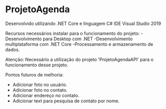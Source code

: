 # ProjetoAgenda

Desenvolvido utilizando .NET Core e linguagem C#
IDE Visual Studio 2019

Recursos necessários instalar para o funcionamento do projeto:
-Desenvolvimento para Desktop com .NET
-Desenvolvimento multiplataforma com .NET Core
-Processamento e armazenamento de dados.

Atenção: Necessário a utilização do projeto 'ProjetoAgendaAPI' para o funcionamento desse projeto.

Pontos futuros de melhoria:
- Adicionar foto no usuário.
- Adicionar foto no contato.
- Adicionar endereço no contato.
- Adicionar text para pesquisa de contato por nome.
